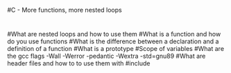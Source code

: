#C - More functions, more nested loops
#
#What are nested loops and how to use them
#What is a function and how do you use functions
#What is the difference between a declaration and a definition of a function
#What is a prototype
#Scope of variables
#What are the gcc flags -Wall -Werror -pedantic -Wextra -std=gnu89
#What are header files and how to to use them with #include
